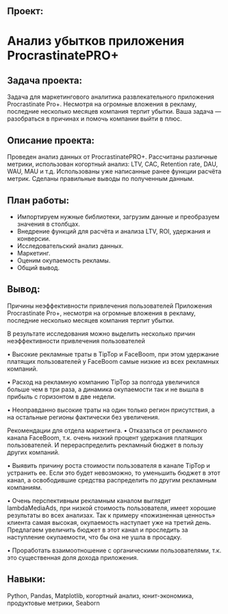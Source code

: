 ## Проект: 
# Анализ убытков приложения ProcrastinatePRO+
## Задача проекта:

Задача для маркетингового аналитика развлекательного приложения Procrastinate Pro+. Несмотря на огромные вложения в рекламу, последние несколько месяцев компания терпит убытки. Ваша задача — разобраться в причинах и помочь компании выйти в плюс.
## Описание проекта:
Проведен анализ данных от ProcrastinatePRO+. Рассчитаны различные метрики, использован когортный анализ: LTV, CAC, Retention rate, DAU, WAU, MAU и т.д. Использованы уже написанные ранее функции расчёта метрик. Сделаны правильные выводы по полученным данным.
## План работы:
- Импортируем нужные библиотеки, загрузим данные и преобразуем значения в столбцах.
- Внедрение функций для расчёта и анализа LTV, ROI, удержания и конверсии.
- Исследовательский анализ данных.
- Маркетинг.
- Оценим окупаемость рекламы.
- Общий вывод.
## Вывод:
Причины неэффективности привлечения пользователей
Приложения Procrastinate Pro+, несмотря на огромные вложения в рекламу, последние несколько месяцев компания терпит убытки.

В результате исследования можно выделить несколько причин неэффективности привлечения пользователей

• Высокие рекламные траты в TipTop и FaceBoom, при этом удержание платящих пользователей у FaceBoom самые низкие из всех рекламных компаний.

• Расход на рекламную компанию TipTop за полгода увеличился больше чем в три раза, а динамика окупаемости так и не вышла в прибыль с горизонтом в две недели.

• Неоправданно высокие траты на один только регион присутствия, а на остальные регионы фактически без увеличения.

Рекомендации для отдела маркетинга.
• Отказаться от рекламного канала FaceBoom, т.к. очень низкий процент удержания платящих пользователей. И перераспределить рекламный бюджет в пользу других компаний.

• Выявить причину роста стоимости пользователя в канале TipTop и устранить ее. Если это будет невозможно, то уменьшить бюджет в этот канал, а освободившие средства распределить по другим рекламным компаниям.

• Очень перспективным рекламным каналом выглядит lambdaMediaAds, при низкой стоимость пользователя, имеет хорошие результаты во всех анализах. Так к примеру «пожизненная ценность» клиента самая высокая, окупаемость наступает уже на третий день. Предлагаем увеличить бюджет в этот канал и проследить за наступление окупаемости, что бы она не ушла в просадку.

• Проработать взаимоотношение с органическими пользователями, т.к. это существенная доля дохода приложения.
## Навыки: 
Python, Pandas, Matplotlib, когортный анализ, юнит-экономика, продуктовые метрики, Seaborn
